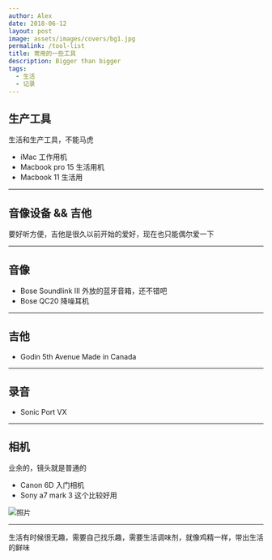 ```yaml
---
author: Alex
date: 2018-06-12
layout: post
image: assets/images/covers/bg1.jpg
permalink: /tool-list
title: 常用的一些工具
description: Bigger than bigger
tags:
  - 生活
  - 记录
---
```


## 生产工具

生活和生产工具，不能马虎

- iMac 工作用机
- Macbook pro 15 生活用机
- Macbook 11 生活用

---------

## 音像设备 && 吉他

要好听方便，吉他是很久以前开始的爱好，现在也只能偶尔爱一下

---------

## 音像

- Bose Soundlink III 外放的蓝牙音箱，还不错吧
- Bose QC20 降噪耳机

---------

## 吉他

- Godin 5th Avenue Made in Canada

---------

## 录音

- Sonic Port VX

---------

## 相机

业余的，镜头就是普通的

- Canon 6D 入门相机
- Sony a7 mark 3 这个比较好用

![照片](/assets/images/trip/bowuguan.jpg)

---------

生活有时候很无趣，需要自己找乐趣，需要生活调味剂，就像鸡精一样，带出生活的鲜味
